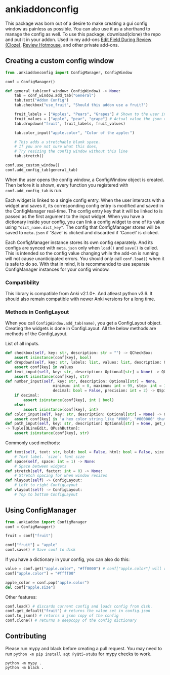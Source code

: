 # ankiaddonconfig

This package was born out of a desire to make creating a gui config window as painless as possible. You can also use it as a shorthand to manage the config as well. To use this package, download(clone) the repo and put it in your addon.
Used in my add-ons [Edit Field During Review (Cloze)](https://github.com/BlueGreenMagick/Edit-Field-During-Review-Cloze/), [Review Hotmouse](https://github.com/BlueGreenMagick/Review-Hotmouse), and other private add-ons.

## Creating a custom config window

```python
from .ankiaddonconfig import ConfigManager, ConfigWindow

conf = ConfigManager()

def general_tab(conf_window: ConfigWindow) -> None:
    tab = conf_window.add_tab("General")
    tab.text("Addon Config")
    tab.checkbox("use_fruit", "Should this addon use a fruit?")

    fruit_labels = ["Apples", "Pears", "Grapes"] # Shown to the user in the config window
    fruit_values = ["apple", "pear", "grape"] # Actual value the json config will have
    tab.dropdown("fruit", fruit_labels, fruit_values)

    tab.color_input("apple.color", "Color of the apple:")

    # This adds a stretchable blank space.
    # If you are not sure what this does,
    # Try resizing the config window without this line
    tab.stretch()

conf.use_custom_window()
conf.add_config_tab(general_tab)
```

When the user opens the config window, a ConfigWindow object is created. Then before it is shown, every function you registered with `conf.add_config_tab` is run.

Each widget is linked to a single config entry. When the user interacts with a widget and saves it, its corresponding config entry is modified and saved in the ConfigManager real-time. The config entry key that it will be linked to is passed as the first argument to the input widget. When you have a dictionary inside your config, you can link a config widget to one of its value using `"dict_name.dict_key"`. The config that ConfigManager stores will be saved to `meta.json` if 'Save' is clicked and discarded if 'Cancel' is clicked.

Each ConfigManager instance stores its own config separately. And its configs are synced with `meta.json` only when `load()` and `save()` is called. This is intended so the config value changing while the add-on is running will not cause unanticipated errors. You should only call `conf.load()` when it is safe to do so. With that in mind, it is recommended to use separate ConfigManager instances for your config window.

### Compatibility

This library is compatible from Anki v2.1.0+. And atleast python v3.6.
It should also remain compatible with newer Anki versions for a long time.

### Methods in ConfigLayout

When you call `ConfigWindow.add_tab(name)`, you get a ConfigLayout object.
Creating the widgets is done in ConfigLayout. All the below methods are methods of the ConfigLayout.

List of all inputs.

```python
def checkbox(self, key: str, description: str = "") -> QCheckBox:
    assert isinstance(conf[key], bool)
def dropdown(self, key: str, labels: list, values: list, description: Optional[str] = None) -> QComboBox:
    assert conf[key] in values
def text_input(self, key: str, description: Optional[str] = None) -> QLineEdit:
    assert isinstance(conf[key], str)
def number_input(self, key: str, description: Optional[str] = None,
                     minimum: int = 0, maximum: int = 99, step: int = 1,
                     decimal: bool = False, precision: int = 2) -> QSpinBox | QDoubleSpinBox:
    if decimal:
        assert isinstance(conf[key], int | bool)
    else:
        assert isinstance(conf[key], int)
def color_input(self, key: str, description: Optional[str] = None) -> QPushButton:
    assert conf[key] is 'a hex color string like "#000", "#000000" that QColor can understand'
def path_input(self, key: str, description: Optional[str] = None, get_directory: bool = False, filter="Any files (*)")
-> Tuple[QLineEdit, QPushButton]:
    assert isinstance(conf[key], str)
```

Commonly used methods:

```python
def text(self, text: str, bold: bool = False, html: bool = False, size: int = 0, multiline: bool = False) -> QLabel:
    # Text label. `size`: font size
def space(self, space: int = 1) -> None:
    # Space between widgets
def stretch(self, factor: int = 0) -> None:
    # Stretch spacing for when window resizes
def hlayout(self) -> ConfigLayout:
    # Left to right ConfigLayout
def vlayout(self) -> ConfigLayout:
    # Top to bottom ConfigLayout
```

## Using ConfigManager

```python
from .ankiaddon import ConfigManager
conf = ConfigManager()

fruit = conf["fruit"]

conf["fruit"] = "apple"
conf.save() # Save conf to disk
```

If you have a dictionary in your config, you can also do this:

```python
value = conf.get("apple.color", "#ff0000") # conf["apple.color"] will raise KeyError if it doesn't exist
conf["apple.color"] = "#ffff00"

apple_color = conf.pop("apple.color")
del conf["apple.size"]
```

Other features:

```python
conf.load() # discards current config and loads config from disk.
conf.get_default("fruit") # returns the value set in config.json
conf.to_json() # returns a json copy of the config
conf.clone() # returns a deepcopy of the config dictionary
```

## Contributing

Please run mypy and black before creating a pull request. You may need to run `python -m pip install aqt PyQt5-stubs` for mypy checks to work.

```
python -m mypy .
python -m black .
```
